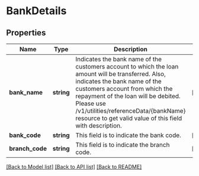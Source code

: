 # BankDetails

## Properties
Name | Type | Description | Notes
------------ | ------------- | ------------- | -------------
**bank_name** | **string** | Indicates the bank name of the customers account to which the loan amount will be transferred. Also, indicates the bank name of the customers account from which the repayment of the loan will be debited. Please use /v1/utilities/referenceData/{bankName} resource to get valid value of this field with description. | [optional] 
**bank_code** | **string** | This field is to indicate the bank code. | [optional] 
**branch_code** | **string** | This field is to indicate the branch code. | [optional] 

[[Back to Model list]](../../README.md#documentation-for-models) [[Back to API list]](../../README.md#documentation-for-api-endpoints) [[Back to README]](../../README.md)

